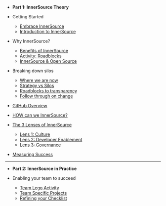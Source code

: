 * **Part 1: InnerSource Theory**

* Getting Started
  * [Embrace InnerSource](teams/00_getting_started.md)
  * [Introduction to InnerSource](teams/intro_innersource.md)

* Why InnerSource?
  * [Benefits of InnerSource](teams/innersource_benefits.md)
  * [Activity: Roadblocks](teams/roadblocks.md)
  * [InnerSource & Open Source](teams/innersource_open_source.md)

* Breaking down silos
  * [Where we are now](teams/where_we_are.md)
  * [Strategy vs Silos](teams/silo_strategy.md)
  * [Roadblocks to transparency](teams/roadblocks_transparency.md)
  * [Follow through on change](teams/follow_through_on_change.md)

* [GitHub Overview](teams/github_overview.md)

* [HOW can we InnerSource?](teams/how_can_we_innersource.md)

* [The 3 Lenses of InnerSource](teams/3_lenses_innersource.md)
  * [Lens 1: Culture](teams/lens_1_culture.md)
  * [Lens 2: Developer Enablement](teams/lens_2_dev_enablement.md)
  * [Lens 3: Governance](teams/lens_3_governance.md)

* [Measuring Success](teams/measuring_success.md)
______
* **Part 2: InnerSource in Practice**

* Enabling your team to succeed
  * [Team Lego Activity](teams/lego_activity.md)
  * [Team Specific Projects](teams/projects.md)
  * [Refining your Checklist](teams/refine_checklist.md)
